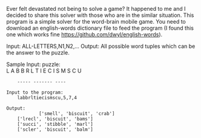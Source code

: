 Ever felt devastated not being to solve a game? It happened to me and I decided to share this solver with those who are in the similar situation. This program is a simple solver for the word-brain mobile game. You need to download an english-words dictionary file to feed the program (I found this one which works fine https://github.com/dwyl/english-words).

Input:
    ALL-LETTERS,N1,N2,...
Output:
    All possible word tuples which can be the answer to the puzzle.

Sample Input:
	puzzle:   
		L A B B
		R L T I
		E C I S
		M S C U

		----- ------- ----

	Input to the program:
		labbrltiecismscu,5,7,4

	Output:
                ['smell', 'biscuit', 'crab']
		['lrecl', 'biscuit', 'bams']
		['succi', 'stibble', 'marl']
		['scler', 'biscuit', 'balm'] 
